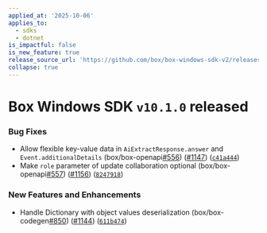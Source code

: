 ```yaml
---
applied_at: '2025-10-06'
applies_to:
  - sdks
  - dotnet
is_impactful: false
is_new_feature: true
release_source_url: 'https://github.com/box/box-windows-sdk-v2/releases/tag/v10.1.0'
collapse: true
---
```


# Box Windows SDK `v10.1.0` released

### Bug Fixes

* Allow flexible key-value data in `AiExtractResponse.answer` and `Event.additionalDetails` (box/box-openapi[#556][1]) ([#1147][2]) ([`c41a444`][3])
* Make `role` parameter of update collaboration optional (box/box-openapi[#557][4]) ([#1156][5]) ([`8247918`][6])

### New Features and Enhancements

* Handle Dictionary with object values deserialization (box/box-codegen[#850][7]) ([#1144][8]) ([`611b474`][9])

[1]: https://github.com/box/box-windows-sdk-v2/issues/556

[2]: https://github.com/box/box-windows-sdk-v2/issues/1147

[3]: https://github.com/box/box-windows-sdk-v2/commit/c41a4449a27be4484f986c3260950ae863c1285c

[4]: https://github.com/box/box-windows-sdk-v2/issues/557

[5]: https://github.com/box/box-windows-sdk-v2/issues/1156

[6]: https://github.com/box/box-windows-sdk-v2/commit/824791817bd4c65770f2ef65bb7b0eb3b48b892b

[7]: https://github.com/box/box-windows-sdk-v2/issues/850

[8]: https://github.com/box/box-windows-sdk-v2/issues/1144

[9]: https://github.com/box/box-windows-sdk-v2/commit/611b47424ff8773b9aabfb772a65f0ebca754e9e
